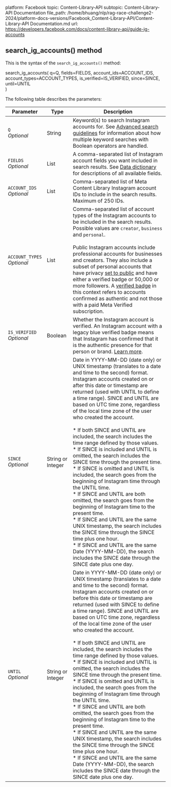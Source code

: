 platform: Facebook
topic: Content-Library-API
subtopic: Content-Library-API Documentation
file_path: /home/bhuang/nlp/rag-race-challenge2-2024/platform-docs-versions/Facebook_Content-Library-API/Content-Library-API Documentation.md
url: https://developers.facebook.com/docs/content-library-api/guide-ig-accounts


## search\_ig\_accounts() method

This is the syntax of the `search_ig_accounts()` method:

search\_ig\_accounts(
    q=Q,
    fields=FIELDS,
    account\_ids=ACCOUNT\_IDS,
    account\_types=ACCOUNT\_TYPES,
    is\_verified=IS\_VERIFIED,
    since=SINCE,
    until=UNTIL      
)

The following table describes the parameters:

| Parameter | Type | Description |
| --- | --- | --- |
| `Q`  <br>_Optional_ | String | Keyword(s) to search Instagram accounts for. See [Advanced search guidelines](https://developers.facebook.com/docs/content-library-api/adv-search) for information about how multiple keyword searches with Boolean operators are handled. |
| `FIELDS`  <br>_Optional_ | List | A comma-separated list of Instagram account fields you want included in search results. See [Data dictionary](https://developers.facebook.com/docs/content-library-api/data#dd-ig-account) for descriptions of all available fields. |
| `ACCOUNT_IDS`  <br>_Optional_ | List | Comma-separated list of Meta Content Library Instagram account IDs to include in the search results. Maximum of 250 IDs. |
| `ACCOUNT_TYPES`  <br>_Optional_ | List | Comma-separated list of account types of the Instagram accounts to be included in the search results. Possible values are `creator`, `business` and `personal`.<br><br>Public Instagram accounts include professional accounts for businesses and creators. They also include a subset of personal accounts that have privacy [set to public](https://l.facebook.com/l.php?u=https%3A%2F%2Fhelp.instagram.com%2F517073653436611&h=AT35bM9jd4-51bPM-dSx0NBJ961SaJNjMPeCdTU2npg_1CV6LhbLtdivmsIlJsSZygReOQ2hbgRzyF1mG8E_ZSLuKhptc5GoTX2Afkm8UAJ33kpGXNxfejtSF7-gGQB_v_kqpsQo3zRjMwqz) and have either a verified badge or 50,000 or more followers. A [verified badge](https://l.facebook.com/l.php?u=https%3A%2F%2Fhelp.instagram.com%2F733907830039577%3Fhelpref%3Dfaq_content&h=AT2wLuUfIfonVYEVbqVIxC1ig3EpytHQpIi4qNKY0UHz-vM5tm555Vtx7rgpIO5sFjSpX3nZ_kv2Hg_mA0m-JniKL_vBJ8XMMGXe8JKlsmmhYi3vpVZl1nuhfUC20yhNE1ORraGgX53--elS) in this context refers to accounts confirmed as authentic and not those with a paid Meta Verified subscription. |
| `IS_VERIFIED`  <br>_Optional_ | Boolean | Whether the Instagram account is verified. An Instagram account with a legacy blue verified badge means that Instagram has confirmed that it is the authentic presence for that person or brand. [Learn more](https://l.facebook.com/l.php?u=https%3A%2F%2Fhelp.instagram.com%2F854227311295302&h=AT2g_GUGNTO7wifBolL_vycelEy3jnLBcSLWKwNJ8cp2x-FtnD1dwpJEcBgWFTDXOSfS_H86rupzk4rsM_jo6Bz4F1UnyF4zJbanhaVWrK7y48h3gzgumjI5pvVLPz67DkcxqH7hnOVhVjFu). |
| `SINCE`  <br>_Optional_ | String or Integer | Date in YYYY-MM-DD (date only) or UNIX timestamp (translates to a date and time to the second) format. Instagram accounts created on or after this date or timestamp are returned (used with UNTIL to define a time range). SINCE and UNTIL are based on UTC time zone, regardless of the local time zone of the user who created the account.<br><br>* If both SINCE and UNTIL are included, the search includes the time range defined by those values.<br>* If SINCE is included and UNTIL is omitted, the search includes the SINCE time through the present time.<br>* If SINCE is omitted and UNTIL is included, the search goes from the beginning of Instagram time through the UNTIL time.<br>* If SINCE and UNTIL are both omitted, the search goes from the beginning of Instagram time to the present time.<br>* If SINCE and UNTIL are the same UNIX timestamp, the search includes the SINCE time through the SINCE time plus one hour.<br>* If SINCE and UNTIL are the same Date (YYYY-MM-DD), the search includes the SINCE date through the SINCE date plus one day. |
| `UNTIL`  <br>_Optional_ | String or Integer | Date in YYYY-MM-DD (date only) or UNIX timestamp (translates to a date and time to the second) format. Instagram accounts created on or before this date or timestamp are returned (used with SINCE to define a time range). SINCE and UNTIL are based on UTC time zone, regardless of the local time zone of the user who created the account.<br><br>* If both SINCE and UNTIL are included, the search includes the time range defined by those values.<br>* If SINCE is included and UNTIL is omitted, the search includes the SINCE time through the present time.<br>* If SINCE is omitted and UNTIL is included, the search goes from the beginning of Instagram time through the UNTIL time.<br>* If SINCE and UNTIL are both omitted, the search goes from the beginning of Instagram time to the present time.<br>* If SINCE and UNTIL are the same UNIX timestamp, the search includes the SINCE time through the SINCE time plus one hour.<br>* If SINCE and UNTIL are the same Date (YYYY-MM-DD), the search includes the SINCE date through the SINCE date plus one day. |